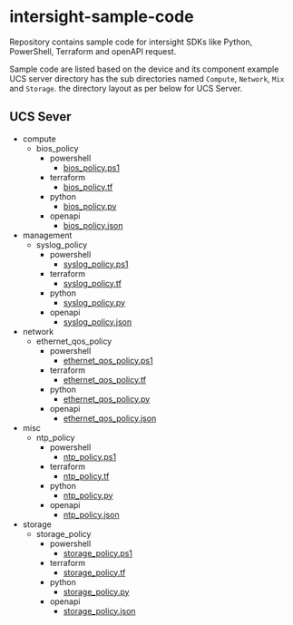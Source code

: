 # intersight-sample-code
Repository contains sample code for intersight SDKs like Python, PowerShell, Terraform and openAPI request.

Sample code are listed based on the device and its component example UCS server directory has the sub directories named `Compute`, `Network`, `Mix` and `Storage`.
the directory layout as per below for UCS Server.

## UCS Sever

- compute
    - bios_policy
        - powershell
            - [bios_policy.ps1](https://github.com/cisco-intersight/intersight-sample-code/blob/main/ucs_server/compute/bios_policy/powershell/bios_policy.ps1)
        - terraform
            - [bios_policy.tf](https://github.com/cisco-intersight/intersight-sample-code/blob/main/ucs_server/compute/bios_policy/terraform/bios_policy.tf)
        - python
            - [bios_policy.py](https://github.com/cisco-intersight/intersight-sample-code/blob/main/ucs_server/compute/bios_policy/python/bios_policy.py)
        - openapi
            - [bios_policy.json](https://github.com/cisco-intersight/intersight-sample-code/blob/main/ucs_server/compute/bios_policy/openapi/bios_policy.json)
- management
    - syslog_policy
        - powershell
            - [syslog_policy.ps1](https://github.com/cisco-intersight/intersight-sample-code/blob/main/ucs_server/management/syslog_policy/powershell/syslog_policy.ps1)
        - terraform
            - [syslog_policy.tf](https://github.com/cisco-intersight/intersight-sample-code/blob/main/ucs_server/management/syslog_policy/terraform/syslog_policy.tf)
        - python
            - [syslog_policy.py](https://github.com/cisco-intersight/intersight-sample-code/blob/main/ucs_server/management/syslog_policy/python/syslog_policy.py)
        - openapi
            - [syslog_policy.json](https://github.com/cisco-intersight/intersight-sample-code/blob/main/ucs_server/management/syslog_policy/openapi/syslog_policy.json)
- network
    - ethernet_qos_policy
        - powershell
            - [ethernet_qos_policy.ps1](https://github.com/cisco-intersight/intersight-sample-code/blob/main/ucs_server/network/ethernet_qos_policy/powershell/ethernet_qos_policy.ps1)
        - terraform
            - [ethernet_qos_policy.tf](https://github.com/cisco-intersight/intersight-sample-code/blob/main/ucs_server/network/ethernet_qos_policy/terraform/ethernet_qos_policy.tf)
        - python
            - [ethernet_qos_policy.py](https://github.com/cisco-intersight/intersight-sample-code/blob/main/ucs_server/network/ethernet_qos_policy/python/ethernet_qos_policy.py)
        - openapi
            - [ethernet_qos_policy.json](https://github.com/cisco-intersight/intersight-sample-code/blob/main/ucs_server/network/ethernet_qos_policy/openapi/ethernet_qos_policy.json)
- misc
    - ntp_policy
        - powershell
            - [ntp_policy.ps1](https://github.com/cisco-intersight/intersight-sample-code/blob/main/ucs_server/misc/ntp_policy/powershell/ntp_policy.ps1)
        - terraform
            - [ntp_policy.tf](https://github.com/cisco-intersight/intersight-sample-code/blob/main/ucs_server/misc/ntp_policy/terraform/ntp_policy.tf)
        - python
            - [ntp_policy.py](https://github.com/cisco-intersight/intersight-sample-code/blob/main/ucs_server/misc/ntp_policy/python/ntp_policy.py)
        - openapi
            - [ntp_policy.json](https://github.com/cisco-intersight/intersight-sample-code/blob/main/ucs_server/misc/ntp_policy/openapi/ntp_policy.json)
- storage
    - storage_policy
        - powershell
            - [storage_policy.ps1](https://github.com/cisco-intersight/intersight-sample-code/blob/main/ucs_server/storage/storage_policy/powershell/storage_policy.ps1)
        - terraform
            - [storage_policy.tf](https://github.com/cisco-intersight/intersight-sample-code/blob/main/ucs_server/storage/storage_policy/terraform/storage_policy.tf)
        - python
            - [storage_policy.py](https://github.com/cisco-intersight/intersight-sample-code/blob/main/ucs_server/storage/storage_policy/python/storage_policy.py)
        - openapi
            - [storage_policy.json](https://github.com/cisco-intersight/intersight-sample-code/blob/main/ucs_server/storage/storage_policy/openapi/storage_policy.json)
